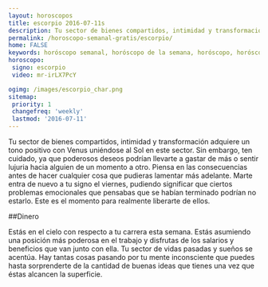 ```yaml
---
layout: horoscopos
title: escorpio 2016-07-11s 
description: Tu sector de bienes compartidos, intimidad y transformación adquiere un tono positivo con Venus uniéndose al Sol en este sector. Sin embargo, ten cuidado, ya que poderosos deseos podrían llevarte a gastar de más o sentir lujuria hacia alguien de un momento a otro. Piensa en las consecuencias antes de hacer cualquier cosa que pudieras lamentar más adelante. Marte entra de nuevo a tu signo el viernes, pudiendo significar que ciertos problemas emocionales que pensabas que se habían terminado podrían no estarlo. Este es el momento para realmente liberarte de ellos.
permalink: /horoscopo-semanal-gratis/escorpio/
home: FALSE
keywords: horóscopo semanal, horóscopo de la semana, horóscopo, horóscopo gratis,horóscopos, horóscopo esperanza gracia, horoscopos escorpio la semana, horóscopos gratis, Tarot, Astrologia, Zodíaco, escorpio, horoscopo gratis
horoscopo:
 signo: escorpio
 video: mr-irLX7PcY

ogimg: /images/escorpio_char.png
sitemap:
 priority: 1
 changefreq: 'weekly'
 lastmod: '2016-07-11'
---
```



Tu sector de bienes compartidos, intimidad y transformación adquiere un tono positivo con Venus uniéndose al Sol en este sector. Sin embargo, ten cuidado, ya que poderosos deseos podrían llevarte a gastar de más o sentir lujuria hacia alguien de un momento a otro. Piensa en las consecuencias antes de hacer cualquier cosa que pudieras lamentar más adelante. Marte entra de nuevo a tu signo el viernes, pudiendo significar que ciertos problemas emocionales que pensabas que se habían terminado podrían no estarlo. Este es el momento para realmente liberarte de ellos.

##Dinero

Estás en el cielo con respecto a tu carrera esta semana. Estás asumiendo una posición más poderosa en el trabajo y disfrutas de los salarios y beneficios que van junto con ella. Tu sector de vidas pasadas y sueños se acentúa. Hay tantas cosas pasando por tu mente inconsciente que puedes hasta sorprenderte de la cantidad de buenas ideas que tienes una vez que éstas alcancen la superficie.